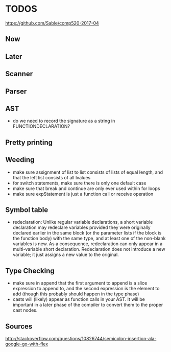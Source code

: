 # TODOS

https://github.com/Sable/comp520-2017-04

## Now

## Later

## Scanner

## Parser

## AST
- do we need to record the signature as a string in FUNCTIONDECLARATION?

## Pretty printing

## Weeding
- make sure assignment of list to list consists of lists of equal length, and that the left list consists of all lvalues
- for switch statements, make sure there is only one default case
- make sure that break and continue are only ever used within for loops
- make sure expStatement is just a function call or receive operation

## Symbol table
- redeclaration: Unlike regular variable declarations, a short variable declaration may redeclare variables provided they were originally declared earlier in the same block (or the parameter lists if the block is the function body) with the same type, and at least one of the non-blank variables is new. As a consequence, redeclaration can only appear in a multi-variable short declaration. Redeclaration does not introduce a new variable; it just assigns a new value to the original.

## Type Checking
- make sure in append that the first argument to append is a slice expression to append to, and the second expression
is the element to add (though this probably should happen in the type phase)
- casts will (likely) appear as function calls in your AST. It will be important in a later
phase of the compiler to convert them to the proper cast nodes.

## Sources
http://stackoverflow.com/questions/10826744/semicolon-insertion-ala-google-go-with-flex
